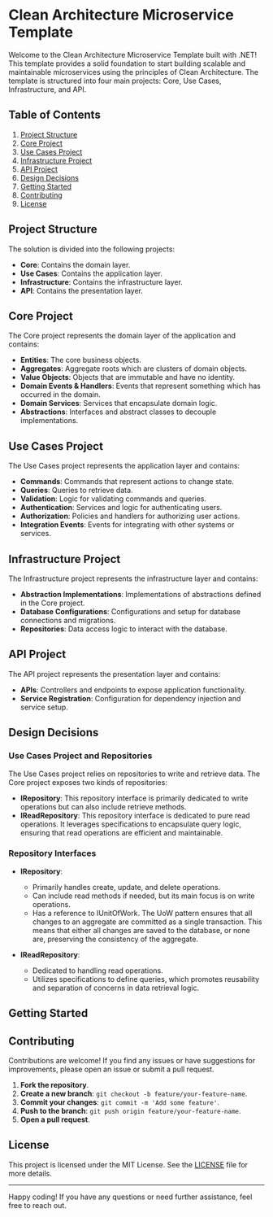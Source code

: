 # Clean Architecture Microservice Template

Welcome to the Clean Architecture Microservice Template built with .NET! This template provides a solid foundation to start building scalable and maintainable microservices using the principles of Clean Architecture. The template is structured into four main projects: Core, Use Cases, Infrastructure, and API.

## Table of Contents

1. [Project Structure](#project-structure)
2. [Core Project](#core-project)
3. [Use Cases Project](#use-cases-project)
4. [Infrastructure Project](#infrastructure-project)
5. [API Project](#api-project)
6. [Design Decisions](#design-decisions)
7. [Getting Started](#getting-started)
8. [Contributing](#contributing)
9. [License](#license)

## Project Structure

The solution is divided into the following projects:

- **Core**: Contains the domain layer.
- **Use Cases**: Contains the application layer.
- **Infrastructure**: Contains the infrastructure layer.
- **API**: Contains the presentation layer.

## Core Project

The Core project represents the domain layer of the application and contains:

- **Entities**: The core business objects.
- **Aggregates**: Aggregate roots which are clusters of domain objects.
- **Value Objects**: Objects that are immutable and have no identity.
- **Domain Events & Handlers**: Events that represent something which has occurred in the domain.
- **Domain Services**: Services that encapsulate domain logic.
- **Abstractions**: Interfaces and abstract classes to decouple implementations.

## Use Cases Project

The Use Cases project represents the application layer and contains:

- **Commands**: Commands that represent actions to change state.
- **Queries**: Queries to retrieve data.
- **Validation**: Logic for validating commands and queries.
- **Authentication**: Services and logic for authenticating users.
- **Authorization**: Policies and handlers for authorizing user actions.
- **Integration Events**: Events for integrating with other systems or services.

## Infrastructure Project

The Infrastructure project represents the infrastructure layer and contains:

- **Abstraction Implementations**: Implementations of abstractions defined in the Core project.
- **Database Configurations**: Configurations and setup for database connections and migrations.
- **Repositories**: Data access logic to interact with the database.

## API Project

The API project represents the presentation layer and contains:

- **APIs**: Controllers and endpoints to expose application functionality.
- **Service Registration**: Configuration for dependency injection and service setup.

## Design Decisions

### Use Cases Project and Repositories

The Use Cases project relies on repositories to write and retrieve data. The Core project exposes two kinds of repositories:

- **IRepository<T>**: This repository interface is primarily dedicated to write operations but can also include retrieve methods.
- **IReadRepository<T>**: This repository interface is dedicated to pure read operations. It leverages specifications to encapsulate query logic, ensuring that read operations are efficient and maintainable.

### Repository Interfaces

- **IRepository<T>**:
    - Primarily handles create, update, and delete operations.
    - Can include read methods if needed, but its main focus is on write operations.
    - Has a reference to IUnitOfWork. The UoW pattern ensures that all changes to an aggregate are committed as a single transaction. This means that either all changes are saved to the database, or none are, preserving the consistency of the aggregate.

- **IReadRepository<T>**:
    - Dedicated to handling read operations.
    - Utilizes specifications to define queries, which promotes reusability and separation of concerns in data retrieval logic.

## Getting Started

## Contributing

Contributions are welcome! If you find any issues or have suggestions for improvements, please open an issue or submit a pull request.

1. **Fork the repository**.
2. **Create a new branch**: `git checkout -b feature/your-feature-name`.
3. **Commit your changes**: `git commit -m 'Add some feature'`.
4. **Push to the branch**: `git push origin feature/your-feature-name`.
5. **Open a pull request**.

## License

This project is licensed under the MIT License. See the [LICENSE](LICENSE) file for more details.

---

Happy coding! If you have any questions or need further assistance, feel free to reach out.